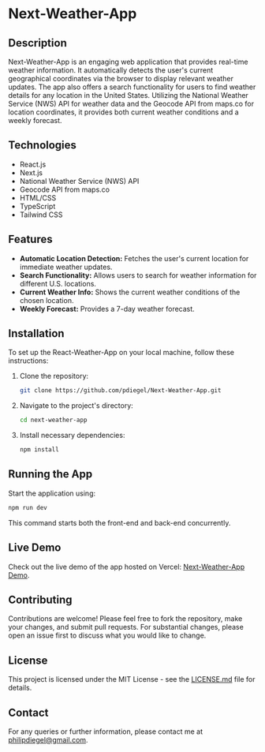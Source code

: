 # Next-Weather-App

## Description

Next-Weather-App is an engaging web application that provides real-time weather information. It automatically detects the user's current geographical coordinates via the browser to display relevant weather updates. The app also offers a search functionality for users to find weather details for any location in the United States. Utilizing the National Weather Service (NWS) API for weather data and the Geocode API from maps.co for location coordinates, it provides both current weather conditions and a weekly forecast.

## Technologies

- React.js
- Next.js
- National Weather Service (NWS) API
- Geocode API from maps.co
- HTML/CSS
- TypeScript
- Tailwind CSS

## Features

- **Automatic Location Detection:** Fetches the user's current location for immediate weather updates.
- **Search Functionality:** Allows users to search for weather information for different U.S. locations.
- **Current Weather Info:** Shows the current weather conditions of the chosen location.
- **Weekly Forecast:** Provides a 7-day weather forecast.

## Installation

To set up the React-Weather-App on your local machine, follow these instructions:

1. Clone the repository:

    ```bash
    git clone https://github.com/pdiegel/Next-Weather-App.git
    ```

2. Navigate to the project's directory:

    ```bash
    cd next-weather-app
    ```

3. Install necessary dependencies:

    ```bash
    npm install
    ```

## Running the App

Start the application using:

```bash
npm run dev
```

This command starts both the front-end and back-end concurrently.

## Live Demo

Check out the live demo of the app hosted on Vercel: [Next-Weather-App Demo](https://next-weather-app-swart.vercel.app/).

## Contributing

Contributions are welcome! Please feel free to fork the repository, make your changes, and submit pull requests. For substantial changes, please open an issue first to discuss what you would like to change.

## License

This project is licensed under the MIT License - see the [LICENSE.md](LICENSE.md) file for details.

## Contact

For any queries or further information, please contact me at [philipdiegel@gmail.com](mailto:philipdiegel@gmail.com).
